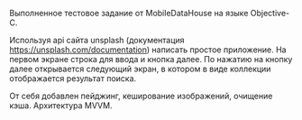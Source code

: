 Выполненное тестовое задание от MobileDataHouse на языке Objective-C.

Используя api сайта unsplash (документация https://unsplash.com/documentation) написать простое приложение. На первом экране строка для ввода и кнопка далее. По нажатию на кнопку далее открывается следующий экран, в котором в виде коллекции отображается результат поиска.

От себя добавлен пейджинг, кеширование изображений, очищение кэша. Архитектура MVVM.

